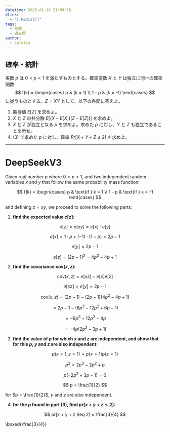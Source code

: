 ```yaml
---
datetime: 2025-01-10 21:09:58
dlink:
  - "[[R03ist]]"
tags:
  - 例题
  - 過去問
author:
  - Cyletix
---
```

## 確率・統計

実数 $p$ は $0 < p < 1$ を満たすものとする。確率変数 $X$ と $Y$ は独立に同一の確率関数
$$
f(k) =
\begin{cases} 
p & (k = 1) \\
1 - p & (k = -1)
\end{cases}
$$
に従うものとする。$Z = XY$ として、以下の各問に答えよ。

1. 期待値 $E[Z]$ を求めよ。
2. $X$ と $Z$ の共分散 $E[(X - E[X])(Z - E[Z])]$ を求めよ。
3. $X$ と $Z$ が独立となる $p$ を求めよ。求めた $p$ に対し、$Y$ と $Z$ も独立であることを示せ。
4. (3) で求めた $p$ に対し、確率 $Pr[X + Y + Z \leq 2]$ を求めよ。

---
# DeepSeekV3

Given real number $p$ where $0 < p < 1$, and two independent random variables $x$ and $y$ that follow the same probability mass function:

$$
f(k) =
\begin{cases} 
p & \text{if } k = 1 \\
1 - p & \text{if } k = -1
\end{cases}
$$

and defining $z = xy$, we proceed to solve the following parts:

1. **find the expected value $e[z]$:**

$$
e[z] = e[xy] = e[x] \cdot e[y]
$$

$$
e[x] = 1 \cdot p + (-1) \cdot (1 - p) = 2p - 1
$$

$$
e[y] = 2p - 1
$$

$$
e[z] = (2p - 1)^2 = 4p^2 - 4p + 1
$$

2. **find the covariance $\text{cov}(x, z)$:**

$$
\text{cov}(x, z) = e[xz] - e[x]e[z]
$$

$$
e[xz] = e[y] = 2p - 1
$$

$$
\text{cov}(x, z) = (2p - 1) - (2p - 1)(4p^2 - 4p + 1)
$$

$$
= 2p - 1 - (8p^3 - 12p^2 + 6p - 1)
$$

$$
= -8p^3 + 12p^2 - 4p
$$

$$
= -4p(2p^2 - 3p + 1)
$$

3. **find the value of $p$ for which $x$ and $z$ are independent, and show that for this $p$, $y$ and $z$ are also independent:**

$$
p(x=1, z=1) = p(x=1)p(z=1)
$$

$$
p^2 = 2p^3 - 2p^2 + p
$$

$$
p(-2p^2 + 3p - 1) = 0
$$

$$
p = \frac{1}{2}
$$

for $p = \frac{1}{2}$, $y$ and $z$ are also independent.

4. **for the $p$ found in part (3), find $pr[x + y + z \leq 2]$:**

$$
pr[x + y + z \leq 2] = \frac{3}{4}
$$

\boxed{\frac{3}{4}}